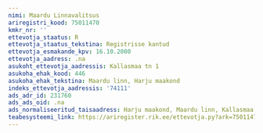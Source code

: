 ```yaml
---
nimi: Maardu Linnavalitsus
ariregistri_kood: 75011470
kmkr_nr: ''
ettevotja_staatus: R
ettevotja_staatus_tekstina: Registrisse kantud
ettevotja_esmakande_kpv: 16.10.2000
ettevotja_aadress: .na
asukoht_ettevotja_aadressis: Kallasmaa tn 1
asukoha_ehak_kood: 446
asukoha_ehak_tekstina: Maardu linn, Harju maakond
indeks_ettevotja_aadressis: '74111'
ads_adr_id: 231760
ads_ads_oid: .na
ads_normaliseeritud_taisaadress: Harju maakond, Maardu linn, Kallasmaa tn 1
teabesysteemi_link: https://ariregister.rik.ee/ettevotja.py?ark=75011470&ref=rekvisiidid
---
```

